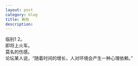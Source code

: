 ```yaml
---
layout: post
category: blog
title: 离校
description:  
---
```

临别1 2。  
即将上火车。  
莫名的伤感。  
论坛某人说，“随着时间的增长，人对环境会产生一种心理依赖。”  
